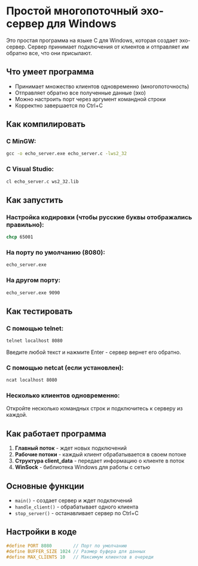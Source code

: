 # Простой многопоточный эхо-сервер для Windows

Это простая программа на языке C для Windows, которая создает эхо-сервер. Сервер принимает подключения от клиентов и отправляет им обратно все, что они присылают.

## Что умеет программа

- Принимает множество клиентов одновременно (многопоточность)
- Отправляет обратно все полученные данные (эхо)
- Можно настроить порт через аргумент командной строки
- Корректно завершается по Ctrl+C

## Как компилировать

### С MinGW:
```cmd
gcc -o echo_server.exe echo_server.c -lws2_32
```

### С Visual Studio:
```cmd
cl echo_server.c ws2_32.lib
```

## Как запустить

### Настройка кодировки (чтобы русские буквы отображались правильно):
```cmd
chcp 65001
```

### На порту по умолчанию (8080):
```cmd
echo_server.exe
```

### На другом порту:
```cmd
echo_server.exe 9090
```

## Как тестировать

### С помощью telnet:
```cmd
telnet localhost 8080
```
Введите любой текст и нажмите Enter - сервер вернет его обратно.

### С помощью netcat (если установлен):
```cmd
ncat localhost 8080
```

### Несколько клиентов одновременно:
Откройте несколько командных строк и подключитесь к серверу из каждой.

## Как работает программа

1. **Главный поток** - ждет новых подключений
2. **Рабочие потоки** - каждый клиент обрабатывается в своем потоке
3. **Структура client_data** - передает информацию о клиенте в поток
4. **WinSock** - библиотека Windows для работы с сетью

## Основные функции

- `main()` - создает сервер и ждет подключений
- `handle_client()` - обрабатывает одного клиента 
- `stop_server()` - останавливает сервер по Ctrl+C

## Настройки в коде

```c
#define PORT 8080        // Порт по умолчанию
#define BUFFER_SIZE 1024 // Размер буфера для данных
#define MAX_CLIENTS 10   // Максимум клиентов в очереди
```
